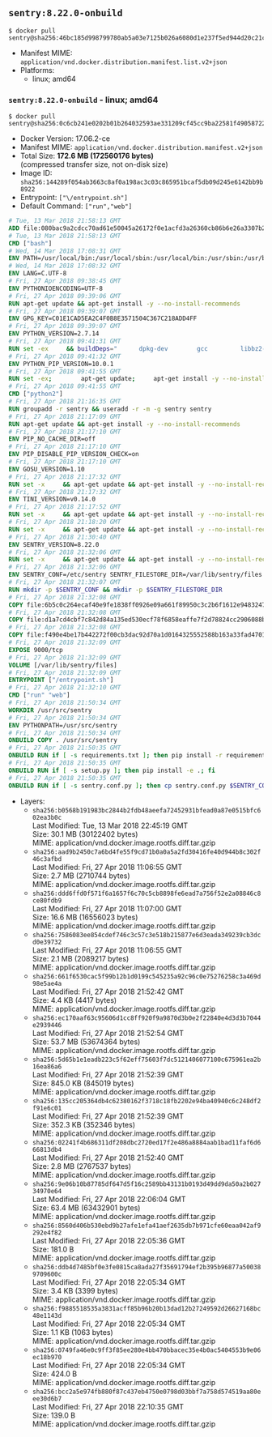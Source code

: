 ## `sentry:8.22.0-onbuild`

```console
$ docker pull sentry@sha256:46bc185d998799780ab5a03e7125b026a6080d1e237f5ed944d20c21c1870ee2
```

-	Manifest MIME: `application/vnd.docker.distribution.manifest.list.v2+json`
-	Platforms:
	-	linux; amd64

### `sentry:8.22.0-onbuild` - linux; amd64

```console
$ docker pull sentry@sha256:0c6cb241e0202b01b264032593ae331209cf45cc9ba22581f49058722597746a
```

-	Docker Version: 17.06.2-ce
-	Manifest MIME: `application/vnd.docker.distribution.manifest.v2+json`
-	Total Size: **172.6 MB (172560176 bytes)**  
	(compressed transfer size, not on-disk size)
-	Image ID: `sha256:144289f054ab3663c8af0a198ac3c03c865951bcaf5db09d245e6142bb9b8922`
-	Entrypoint: `["\/entrypoint.sh"]`
-	Default Command: `["run","web"]`

```dockerfile
# Tue, 13 Mar 2018 21:58:13 GMT
ADD file:080bac9a2cdcc70ad61e50045a26172f0e1acfd3a26360cb86b6e26a3307b2e1 in / 
# Tue, 13 Mar 2018 21:58:13 GMT
CMD ["bash"]
# Wed, 14 Mar 2018 17:08:31 GMT
ENV PATH=/usr/local/bin:/usr/local/sbin:/usr/local/bin:/usr/sbin:/usr/bin:/sbin:/bin
# Wed, 14 Mar 2018 17:08:32 GMT
ENV LANG=C.UTF-8
# Fri, 27 Apr 2018 09:38:45 GMT
ENV PYTHONIOENCODING=UTF-8
# Fri, 27 Apr 2018 09:39:06 GMT
RUN apt-get update && apt-get install -y --no-install-recommends 		ca-certificates 		libgdbm3 		libreadline6 		libsqlite3-0 		libssl1.0.0 	&& rm -rf /var/lib/apt/lists/*
# Fri, 27 Apr 2018 09:39:07 GMT
ENV GPG_KEY=C01E1CAD5EA2C4F0B8E3571504C367C218ADD4FF
# Fri, 27 Apr 2018 09:39:07 GMT
ENV PYTHON_VERSION=2.7.14
# Fri, 27 Apr 2018 09:41:31 GMT
RUN set -ex 	&& buildDeps=" 		dpkg-dev 		gcc 		libbz2-dev 		libc6-dev 		libdb-dev 		libgdbm-dev 		libncursesw5-dev 		libreadline-dev 		libsqlite3-dev 		libssl-dev 		make 		tcl-dev 		tk-dev 		wget 		xz-utils 		zlib1g-dev 		$(command -v gpg > /dev/null || echo 'gnupg dirmngr') 	" 	&& apt-get update && apt-get install -y $buildDeps --no-install-recommends && rm -rf /var/lib/apt/lists/* 		&& wget -O python.tar.xz "https://www.python.org/ftp/python/${PYTHON_VERSION%%[a-z]*}/Python-$PYTHON_VERSION.tar.xz" 	&& wget -O python.tar.xz.asc "https://www.python.org/ftp/python/${PYTHON_VERSION%%[a-z]*}/Python-$PYTHON_VERSION.tar.xz.asc" 	&& export GNUPGHOME="$(mktemp -d)" 	&& gpg --keyserver ha.pool.sks-keyservers.net --recv-keys "$GPG_KEY" 	&& gpg --batch --verify python.tar.xz.asc python.tar.xz 	&& rm -rf "$GNUPGHOME" python.tar.xz.asc 	&& mkdir -p /usr/src/python 	&& tar -xJC /usr/src/python --strip-components=1 -f python.tar.xz 	&& rm python.tar.xz 		&& cd /usr/src/python 	&& gnuArch="$(dpkg-architecture --query DEB_BUILD_GNU_TYPE)" 	&& ./configure 		--build="$gnuArch" 		--enable-shared 		--enable-unicode=ucs4 	&& make -j "$(nproc)" 	&& make install 	&& ldconfig 		&& apt-get purge -y --auto-remove $buildDeps 		&& find /usr/local -depth 		\( 			\( -type d -a \( -name test -o -name tests \) \) 			-o 			\( -type f -a \( -name '*.pyc' -o -name '*.pyo' \) \) 		\) -exec rm -rf '{}' + 	&& rm -rf /usr/src/python
# Fri, 27 Apr 2018 09:41:32 GMT
ENV PYTHON_PIP_VERSION=10.0.1
# Fri, 27 Apr 2018 09:41:55 GMT
RUN set -ex; 		apt-get update; 	apt-get install -y --no-install-recommends wget; 	rm -rf /var/lib/apt/lists/*; 		wget -O get-pip.py 'https://bootstrap.pypa.io/get-pip.py'; 		apt-get purge -y --auto-remove wget; 		python get-pip.py 		--disable-pip-version-check 		--no-cache-dir 		"pip==$PYTHON_PIP_VERSION" 	; 	pip --version; 		find /usr/local -depth 		\( 			\( -type d -a \( -name test -o -name tests \) \) 			-o 			\( -type f -a \( -name '*.pyc' -o -name '*.pyo' \) \) 		\) -exec rm -rf '{}' +; 	rm -f get-pip.py
# Fri, 27 Apr 2018 09:41:55 GMT
CMD ["python2"]
# Fri, 27 Apr 2018 21:16:35 GMT
RUN groupadd -r sentry && useradd -r -m -g sentry sentry
# Fri, 27 Apr 2018 21:17:09 GMT
RUN apt-get update && apt-get install -y --no-install-recommends         gcc         git         libffi-dev         libjpeg-dev         libpq-dev         libxml2-dev         libxslt-dev         libyaml-dev     && rm -rf /var/lib/apt/lists/*
# Fri, 27 Apr 2018 21:17:10 GMT
ENV PIP_NO_CACHE_DIR=off
# Fri, 27 Apr 2018 21:17:10 GMT
ENV PIP_DISABLE_PIP_VERSION_CHECK=on
# Fri, 27 Apr 2018 21:17:10 GMT
ENV GOSU_VERSION=1.10
# Fri, 27 Apr 2018 21:17:32 GMT
RUN set -x     && apt-get update && apt-get install -y --no-install-recommends wget && rm -rf /var/lib/apt/lists/*     && wget -O /usr/local/bin/gosu "https://github.com/tianon/gosu/releases/download/$GOSU_VERSION/gosu-$(dpkg --print-architecture)"     && wget -O /usr/local/bin/gosu.asc "https://github.com/tianon/gosu/releases/download/$GOSU_VERSION/gosu-$(dpkg --print-architecture).asc"     && export GNUPGHOME="$(mktemp -d)"     && gpg --keyserver ha.pool.sks-keyservers.net --recv-keys B42F6819007F00F88E364FD4036A9C25BF357DD4     && gpg --batch --verify /usr/local/bin/gosu.asc /usr/local/bin/gosu     && rm -r "$GNUPGHOME" /usr/local/bin/gosu.asc     && chmod +x /usr/local/bin/gosu     && gosu nobody true     && apt-get purge -y --auto-remove wget
# Fri, 27 Apr 2018 21:17:32 GMT
ENV TINI_VERSION=v0.14.0
# Fri, 27 Apr 2018 21:17:52 GMT
RUN set -x     && apt-get update && apt-get install -y --no-install-recommends wget && rm -rf /var/lib/apt/lists/*     && wget -O /usr/local/bin/tini "https://github.com/krallin/tini/releases/download/$TINI_VERSION/tini"     && wget -O /usr/local/bin/tini.asc "https://github.com/krallin/tini/releases/download/$TINI_VERSION/tini.asc"     && export GNUPGHOME="$(mktemp -d)"     && gpg --keyserver ha.pool.sks-keyservers.net --recv-keys 6380DC428747F6C393FEACA59A84159D7001A4E5     && gpg --batch --verify /usr/local/bin/tini.asc /usr/local/bin/tini     && rm -r "$GNUPGHOME" /usr/local/bin/tini.asc     && chmod +x /usr/local/bin/tini     && tini -h     && apt-get purge -y --auto-remove wget
# Fri, 27 Apr 2018 21:18:20 GMT
RUN set -x     && apt-get update && apt-get install -y --no-install-recommends make && rm -rf /var/lib/apt/lists/*     && pip install librabbitmq==1.6.1     && python -c 'import librabbitmq'     && apt-get purge -y --auto-remove make
# Fri, 27 Apr 2018 21:30:40 GMT
ENV SENTRY_VERSION=8.22.0
# Fri, 27 Apr 2018 21:32:06 GMT
RUN set -x     && apt-get update && apt-get install -y --no-install-recommends wget g++ && rm -rf /var/lib/apt/lists/*     && mkdir -p /usr/src/sentry     && wget -O /usr/src/sentry/sentry-${SENTRY_VERSION}-py27-none-any.whl "https://github.com/getsentry/sentry/releases/download/${SENTRY_VERSION}/sentry-${SENTRY_VERSION}-py27-none-any.whl"     && wget -O /usr/src/sentry/sentry-${SENTRY_VERSION}-py27-none-any.whl.asc "https://github.com/getsentry/sentry/releases/download/${SENTRY_VERSION}/sentry-${SENTRY_VERSION}-py27-none-any.whl.asc"     && wget -O /usr/src/sentry/sentry_plugins-${SENTRY_VERSION}-py2.py3-none-any.whl "https://github.com/getsentry/sentry/releases/download/${SENTRY_VERSION}/sentry_plugins-${SENTRY_VERSION}-py2.py3-none-any.whl"     && wget -O /usr/src/sentry/sentry_plugins-${SENTRY_VERSION}-py2.py3-none-any.whl.asc "https://github.com/getsentry/sentry/releases/download/${SENTRY_VERSION}/sentry_plugins-${SENTRY_VERSION}-py2.py3-none-any.whl.asc"     && export GNUPGHOME="$(mktemp -d)"     && gpg --keyserver ha.pool.sks-keyservers.net --recv-keys D8749766A66DD714236A932C3B2D400CE5BBCA60     && gpg --batch --verify /usr/src/sentry/sentry-${SENTRY_VERSION}-py27-none-any.whl.asc /usr/src/sentry/sentry-${SENTRY_VERSION}-py27-none-any.whl     && gpg --batch --verify /usr/src/sentry/sentry_plugins-${SENTRY_VERSION}-py2.py3-none-any.whl.asc /usr/src/sentry/sentry_plugins-${SENTRY_VERSION}-py2.py3-none-any.whl     && pip install         /usr/src/sentry/sentry-${SENTRY_VERSION}-py27-none-any.whl         /usr/src/sentry/sentry_plugins-${SENTRY_VERSION}-py2.py3-none-any.whl     && sentry --help     && sentry plugins list     && rm -r "$GNUPGHOME" /usr/src/sentry     && apt-get purge -y --auto-remove wget g++
# Fri, 27 Apr 2018 21:32:06 GMT
ENV SENTRY_CONF=/etc/sentry SENTRY_FILESTORE_DIR=/var/lib/sentry/files
# Fri, 27 Apr 2018 21:32:07 GMT
RUN mkdir -p $SENTRY_CONF && mkdir -p $SENTRY_FILESTORE_DIR
# Fri, 27 Apr 2018 21:32:08 GMT
COPY file:6b5c0c264ecaf40e9fe1838ff0926e09a661f89950c3c2b6f1612e948324733d in /etc/sentry/ 
# Fri, 27 Apr 2018 21:32:08 GMT
COPY file:d1a7cd4cbf7c842d84a135ed530ecf78f6858eaffe7f2d78824cc2906088bdd1 in /etc/sentry/ 
# Fri, 27 Apr 2018 21:32:08 GMT
COPY file:f490e4be17b442272f00cb3dac92d70a1d0164325552588b163a33fad4701f18 in /entrypoint.sh 
# Fri, 27 Apr 2018 21:32:09 GMT
EXPOSE 9000/tcp
# Fri, 27 Apr 2018 21:32:09 GMT
VOLUME [/var/lib/sentry/files]
# Fri, 27 Apr 2018 21:32:09 GMT
ENTRYPOINT ["/entrypoint.sh"]
# Fri, 27 Apr 2018 21:32:10 GMT
CMD ["run" "web"]
# Fri, 27 Apr 2018 21:50:34 GMT
WORKDIR /usr/src/sentry
# Fri, 27 Apr 2018 21:50:34 GMT
ENV PYTHONPATH=/usr/src/sentry
# Fri, 27 Apr 2018 21:50:34 GMT
ONBUILD COPY . /usr/src/sentry
# Fri, 27 Apr 2018 21:50:35 GMT
ONBUILD RUN if [ -s requirements.txt ]; then pip install -r requirements.txt; fi
# Fri, 27 Apr 2018 21:50:35 GMT
ONBUILD RUN if [ -s setup.py ]; then pip install -e .; fi
# Fri, 27 Apr 2018 21:50:35 GMT
ONBUILD RUN if [ -s sentry.conf.py ]; then cp sentry.conf.py $SENTRY_CONF/; fi 	&& if [ -s config.yml ]; then cp config.yml $SENTRY_CONF/; fi
```

-	Layers:
	-	`sha256:b0568b191983bc2844b2fdb48aeefa72452931bfead0a87e0515bfc602ea3b0c`  
		Last Modified: Tue, 13 Mar 2018 22:45:19 GMT  
		Size: 30.1 MB (30122402 bytes)  
		MIME: application/vnd.docker.image.rootfs.diff.tar.gzip
	-	`sha256:aad9b2450c7a6bd4fe55f9cd71b0a0a5a2fd30416fe40d944b8c302f46c3afbd`  
		Last Modified: Fri, 27 Apr 2018 11:06:55 GMT  
		Size: 2.7 MB (2710744 bytes)  
		MIME: application/vnd.docker.image.rootfs.diff.tar.gzip
	-	`sha256:ddd6ffd0f571f6a1657f6c70c5cb8898fe6ead7a756f52e2a08846c8ce80fdb9`  
		Last Modified: Fri, 27 Apr 2018 11:07:00 GMT  
		Size: 16.6 MB (16556023 bytes)  
		MIME: application/vnd.docker.image.rootfs.diff.tar.gzip
	-	`sha256:7586083ee854cdef746c3c57c3e518b215877e6d3eada349239cb3dcd0e39732`  
		Last Modified: Fri, 27 Apr 2018 11:06:55 GMT  
		Size: 2.1 MB (2089217 bytes)  
		MIME: application/vnd.docker.image.rootfs.diff.tar.gzip
	-	`sha256:661f6530cac5f99b12b1d0199c545235a92c96c0e75276258c3a469d98e5ae4a`  
		Last Modified: Fri, 27 Apr 2018 21:52:42 GMT  
		Size: 4.4 KB (4417 bytes)  
		MIME: application/vnd.docker.image.rootfs.diff.tar.gzip
	-	`sha256:ec170aaf63c95606d1cc8ff920f9a9870d3b0e2f22840e4d3d3b7044e2939446`  
		Last Modified: Fri, 27 Apr 2018 21:52:54 GMT  
		Size: 53.7 MB (53674364 bytes)  
		MIME: application/vnd.docker.image.rootfs.diff.tar.gzip
	-	`sha256:5d65b1e1eadb223c5f62eff75603f7dc5121406077100c675961ea2b16ea86a6`  
		Last Modified: Fri, 27 Apr 2018 21:52:39 GMT  
		Size: 845.0 KB (845019 bytes)  
		MIME: application/vnd.docker.image.rootfs.diff.tar.gzip
	-	`sha256:135cc205364db4c62380162f3718c18fb2202e94ba40940c6c248df2f91e6c01`  
		Last Modified: Fri, 27 Apr 2018 21:52:39 GMT  
		Size: 352.3 KB (352346 bytes)  
		MIME: application/vnd.docker.image.rootfs.diff.tar.gzip
	-	`sha256:02241f4b686311df208dbc2720ed17f2e486a8884aab1bad11faf6d666813db4`  
		Last Modified: Fri, 27 Apr 2018 21:52:40 GMT  
		Size: 2.8 MB (2767537 bytes)  
		MIME: application/vnd.docker.image.rootfs.diff.tar.gzip
	-	`sha256:9e06b10b87785df647d5f16c2589bb43131b0193d49dd9da50a2b02734970e64`  
		Last Modified: Fri, 27 Apr 2018 22:06:04 GMT  
		Size: 63.4 MB (63432901 bytes)  
		MIME: application/vnd.docker.image.rootfs.diff.tar.gzip
	-	`sha256:8560d406b530ebd9b27afe1efa41aef2635db7b971cfe60eaa042af9292e4f82`  
		Last Modified: Fri, 27 Apr 2018 22:05:36 GMT  
		Size: 181.0 B  
		MIME: application/vnd.docker.image.rootfs.diff.tar.gzip
	-	`sha256:ddb4d7485bf0e3fe0815ca8ada27f35691794ef2b395b96877a500389709600c`  
		Last Modified: Fri, 27 Apr 2018 22:05:34 GMT  
		Size: 3.4 KB (3399 bytes)  
		MIME: application/vnd.docker.image.rootfs.diff.tar.gzip
	-	`sha256:f9885518535a3831acff85b96b20b13dad12b27249592d26627168bc48e1143d`  
		Last Modified: Fri, 27 Apr 2018 22:05:34 GMT  
		Size: 1.1 KB (1063 bytes)  
		MIME: application/vnd.docker.image.rootfs.diff.tar.gzip
	-	`sha256:0749fa46e0c9ff3f85ee280e4bb470bbacec35e4b0ac5404553b9e06ec18b970`  
		Last Modified: Fri, 27 Apr 2018 22:05:34 GMT  
		Size: 424.0 B  
		MIME: application/vnd.docker.image.rootfs.diff.tar.gzip
	-	`sha256:bcc2a5e974fb880f87c437eb4750e0798d03bbf7a758d574519aa80eee30d6b7`  
		Last Modified: Fri, 27 Apr 2018 22:10:35 GMT  
		Size: 139.0 B  
		MIME: application/vnd.docker.image.rootfs.diff.tar.gzip
